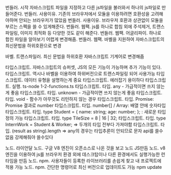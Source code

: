 번들러. 시작 자바스크립트 파일을 지정하고 다른 js파일을 불러와서 하나의 js파일로 만들어준다.
번들러. 사용이유. 기존의 브라우저에서 모듈을 이용하려면 호환성을 고려해야하며 안되는 브라우저가 많았음
번들러. 사용이유. 브라우저 호환과 상관없이 모듈을 부르는 스펙을 쓸 수 있게해준다.
번들러. 웹팩. js를 하나로 합침 외에 주석제거, 트랜스파일링, 이미지 최적화 등 다양한 것도 같이 해준다.
번들러. 웹팩. 어글리파이. 하나로 합친 파일을 알아보기 어렵게 변경해줌.
번들러. 웹팩. 바벨을 지원하여 자바스크립트의 최신문법을 하위호환으로 변경

바벨. 트랜스파일러. 최신 문법을 하위호환 자바스크립트 기계어로 변경해줌

타입스크립트. 자바스크립트의 슈퍼셋, JS의 모든 기능이 가능하며 추가 기능이 있다.
타입스크립트. 역시나 바벨을 이용하여 하위버전으로 트랜스파일링 되어 사용가능
타입스크립트. 데이터 유형을 설명하는게 중요
타입스크립트. 에러잡기 용이하다
타입스크립트. 실행. ts-node 1-2-functions.ts
타입스크립트. 타입. any - 가급적이면 쓰지 않는게 좋음
타입스크립트. 타입. unknown - 가급적이면 쓰지 않는게 좋음
타입스크립트. 타입. void - 함수가 아무것도 리턴하지 않는 경우
타입스크립트. 타입. Promise<number>: Promise 결과로 number
타입스크립트. 타입. number[] / Array<number>: 배열 안에 숫자타입
타입스크립트. 타입. type Student = { name: string; age: number; }; : 새로운 타입 정의 가능
타입스크립트. 타입. type TileSize = 8 | 16 | 32;
타입스크립트. 타입. type InternWork = Student & Worker; => 두개의 타입 전부다 가져야함
타입스크립트. 타입. (result as string).length => any의 경우는 타입추론이 안되므로 문자 api를 쓸수 없음 강제해줘야 쓸수있다

노드. 라이언달
노드. 구글 V8 엔진이 오픈소스로 나온 것을 보고 노드 JS만듬
노드. v8엔진을 이용하여 js를 브라우저 환경 외에 데스크탑이나 다른 환경에서도 실행가능한 런타임을 만듬
노드. npm. 사용자들이 등록한 라이브러리를 손쉽게 찾고 내 프로젝트에 적용 가능
노드. npm. 간단한 명령어로 최신 버전으로 업데이트도 가능 npm update
